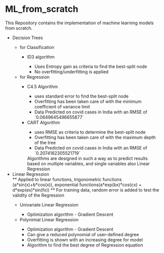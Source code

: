 # ML_from_scratch
This Repository contains the implementation of machine learning models from scratch.

<ul>
    <li>Decision Trees</li>
        <ul>
            <li>for Classification</li>
                <ul>
                    <li>ID3 algorithm</li>
                        <ul>
                            <li>Uses Entropy gain as criteria to find the best-split node</li>
                            <li>No overfitting/underfitting is applied</li>
                        </ul>
                </ul>
            <li>for Regression</li>
                <ul>
                    <li>C4.5 Algorithm</li>
                        <ul>
                            <li>uses standard error to find the best-split node</li>
                            <li> Overfitting has been taken care of with the minimum coefficient of variance limit</li>
                            <li>Data Predicted on covid cases in India with an RMSE of `0.0649645496655877`</li>
                        </ul>
                    <li>CART Algorithm</li>
                        <ul>
                            <li>uses RMSE as criteria to determine the best-split node</li>
                            <li>Overfitting has been taken care of with the maximum depth of the tree</li>
                            <li>Data Predicted on covid cases in India with an RMSE of `0.2074162305521719`</li>
                        </ul>
                  Algorithms are designed in such a way as to predict results based on multiple variables, and single variables also
        Linear Regression
                </ul>
        </ul>
    <li>Linear Regression</li>
    ** Applied to linear functions, trigonometric functions (a*sin(x)+b*cos(x)), exponential functions(a*exp(bx)*cos(cx) + d*exp(ex)*sin(fx))
    ** For training data, random error is added to test the validity of the Regression
        <ul>
            <li>Univariate Linear Regression</li>
                <ul>
                    <li>Optimization algorithm - Gradient Descent</li>
                </ul>
             <li>Polynimial Linear Regression</li>
                <ul>
                    <li>Optimization algorithm - Gradient Descent</li>
                    <li>Can give a reduced polynomial of user-defined degree</li>
                    <li>Overfitting is shown with an increasing degree for model</li>
                    <li>Algorithm to find the best degree of Regression equation</li>
                </ul>
        </ul>
    
</ul>
      
       
        
 
